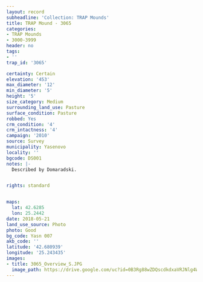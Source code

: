 ```yaml
---
layout: record
subheadline: 'Collection: TRAP Mounds'
title: TRAP Mound - 3065
categories:
- TRAP Mounds
- 3000-3999
header: no
tags:
- ''
trap_id: '3065'

certainty: Certain
elevation: '453'
max_diameter: '12'
min_diameter: '5'
height: '5'
size_category: Medium
surrounding_land_use: Pasture
surface_condition: Pasture
robbed: Yes
crm_condition: '4'
crm_intactness: '4'
campaign: '2010'
source: Survey
municipality: Yasenovo
locality: ''
bgcode: DS001
notes: |-
  Described by Domaradski.


rights: standard


maps:
  lat: 42.6285
  lon: 25.2442
date: 2018-05-21
land_use_source: Photo
photo: Good
bg_code: Yasn 007
akb_code: ''
latitude: '42.680939'
longitude: '25.243435'
images:
- title: 3065_Overview_S.JPG
  image_path: https://drive.google.com/uc?id=0B3Rg88wZDQscdkdxaVRJNlg4WkE
---
```

